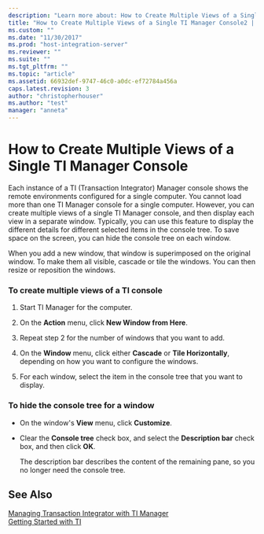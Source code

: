 ```yaml
---
description: "Learn more about: How to Create Multiple Views of a Single TI Manager Console"
title: "How to Create Multiple Views of a Single TI Manager Console2 | Microsoft Docs"
ms.custom: ""
ms.date: "11/30/2017"
ms.prod: "host-integration-server"
ms.reviewer: ""
ms.suite: ""
ms.tgt_pltfrm: ""
ms.topic: "article"
ms.assetid: 66932def-9747-46c0-a0dc-ef72784a456a
caps.latest.revision: 3
author: "christopherhouser"
ms.author: "test"
manager: "anneta"
---
```

# How to Create Multiple Views of a Single TI Manager Console
Each instance of a TI (Transaction Integrator) Manager console shows the remote environments configured for a single computer. You cannot load more than one TI Manager console for a single computer. However, you can create multiple views of a single TI Manager console, and then display each view in a separate window. Typically, you can use this feature to display the different details for different selected items in the console tree. To save space on the screen, you can hide the console tree on each window.  
  
 When you add a new window, that window is superimposed on the original window. To make them all visible, cascade or tile the windows. You can then resize or reposition the windows.  
  
### To create multiple views of a TI console  
  
1.  Start TI Manager for the computer.  
  
2.  On the **Action** menu, click **New Window from Here**.  
  
3.  Repeat step 2 for the number of windows that you want to add.  
  
4.  On the **Window** menu, click either **Cascade** or **Tile Horizontally**, depending on how you want to configure the windows.  
  
5.  For each window, select the item in the console tree that you want to display.  
  
### To hide the console tree for a window  
  
-   On the window's **View** menu, click **Customize**.  
  
-   Clear the **Console tree** check box, and select the **Description bar** check box, and then click **OK**.  
  
     The description bar describes the content of the remaining pane, so you no longer need the console tree.  
  
## See Also  
 [Managing Transaction Integrator with TI Manager](../core/managing-transaction-integrator-with-ti-manager2.md)   
 [Getting Started with TI](../core/getting-started-with-ti1.md)
